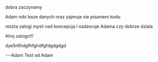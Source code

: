 dobra zaczynamy

Adam robi baze danych oraz zajmuje sie pisaniem kodu

reszta zalogi mysli nad koncepcja i nadzoruje Adama czy dobrze dziala

Ahoj zalogo!!!

dye5r6hdgfhfghdfgfdgdgdgd

---Adam
Test od Adam